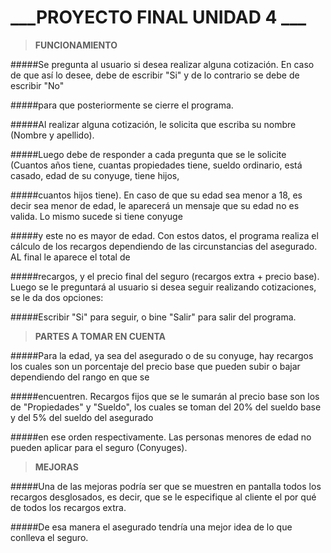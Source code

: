 ___PROYECTO FINAL UNIDAD 4 ___
==============================

> **FUNCIONAMIENTO**

#####Se pregunta al usuario si desea realizar alguna cotización. En caso de que así lo desee, debe de escribir "Si" y de lo contrario se debe de escribir "No"

#####para que posteriormente se cierre el programa.

#####Al realizar alguna cotización, le solicita que escriba su nombre (Nombre y apellido). 

#####Luego debe de responder a cada pregunta que se le solicite (Cuantos años tiene, cuantas propiedades tiene, sueldo ordinario, está casado, edad de su conyuge, tiene hijos,

#####cuantos hijos tiene). En caso de que su edad sea menor a 18, es decir sea menor de edad, le aparecerá un mensaje que su edad no es valida. Lo mismo sucede si tiene conyuge

#####y este no es mayor de edad. Con estos datos, el programa realiza el cálculo de los recargos dependiendo de las circunstancias del asegurado. AL final le aparece el total de

#####recargos, y el precio final del seguro (recargos extra + precio base). Luego se le preguntará al usuario si desea seguir realizando cotizaciones, se le da dos opciones: 

#####Escribir "Si" para seguir, o bine "Salir" para salir del programa.


> **PARTES A TOMAR EN CUENTA**


#####Para la edad, ya sea del asegurado o de su conyuge, hay recargos los cuales son un porcentaje del precio base que pueden subir o bajar dependiendo del rango en que se

#####encuentren. Recargos fijos que se le sumarán al precio base son los de "Propiedades" y "Sueldo", los cuales se toman del 20% del sueldo base y del 5% del sueldo del asegurado

#####en ese orden respectivamente. Las personas menores de edad no pueden aplicar para el seguro (Conyuges). 

> **MEJORAS**

#####Una de las mejoras podría ser que se muestren en pantalla todos los recargos desglosados, es decir, que se le especifique al cliente el por qué de todos los recargos extra.

#####De esa manera el asegurado tendría una mejor idea de lo que conlleva el seguro.
